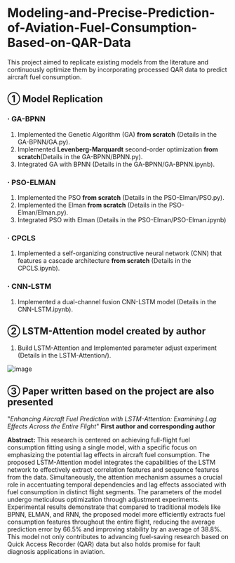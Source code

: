 # Modeling-and-Precise-Prediction-of-Aviation-Fuel-Consumption-Based-on-QAR-Data
This project aimed to replicate existing models from the literature and continuously optimize them by incorporating processed QAR data to predict aircraft fuel consumption.

## ① Model Replication

### · GA-BPNN

  1. Implemented the Genetic Algorithm (GA) **from scratch** (Details in the GA-BPNN/GA.py).
  2. Implemented **Levenberg-Marquardt** second-order optimization **from scratch**(Details in the GA-BPNN/BPNN.py).
  3. Integrated GA with BPNN (Details in the GA-BPNN/GA-BPNN.ipynb).

### · PSO-ELMAN

  1. Implemented the PSO **from scratch** (Details in the PSO-Elman/PSO.py).
  2. Implemented the Elman **from scratch** (Details in the PSO-Elman/Elman.py).
  3. Integrated PSO with Elman (Details in the PSO-Elman/PSO-Elman.ipynb)

### · CPCLS

  1. Implemented a self-organizing constructive neural network (CNN) that features a cascade architecture **from scratch** (Details in the CPCLS.ipynb).

### · CNN-LSTM

  1. Implemented a dual-channel fusion CNN-LSTM model (Details in the CNN-LSTM.ipynb).

## ② LSTM-Attention model created by author

  1. Build LSTM-Attention and Implemented parameter adjust experiment (Details in the LSTM-Attention/).
  
![image](https://github.com/Jbb-525/Modeling-and-Precise-Prediction-of-Aviation-Fuel-Consumption-Based-on-QAR-Data/assets/88278422/1647874b-d10a-4db0-84a1-2eb33c815cba)

## ③ Paper written based on the project are also presented

  "_Enhancing Aircraft Fuel Prediction with LSTM-Attention: Examining Lag Effects Across the Entire Flight_"   **First author and corresponding author**

**Abstract:** This research is centered on achieving full-flight fuel consumption fitting using a single model, with a specific focus on emphasizing the potential lag effects in aircraft fuel consumption. The proposed LSTM-Attention model integrates the capabilities of the LSTM network to effectively extract correlation features and sequence features from the data. Simultaneously, the attention mechanism assumes a crucial role in accentuating temporal dependencies and lag effects associated with fuel consumption in distinct flight segments. The parameters of the model undergo meticulous optimization through adjustment experiments. Experimental results demonstrate that compared to traditional models like BPNN, ELMAN, and RNN, the proposed model more efficiently extracts fuel consumption features throughout the entire flight, reducing the average prediction error by 66.5% and improving stability by an average of 38.8%. This model not only contributes to advancing fuel-saving research based on Quick Access Recorder (QAR) data but also holds promise for fault diagnosis applications in aviation.
